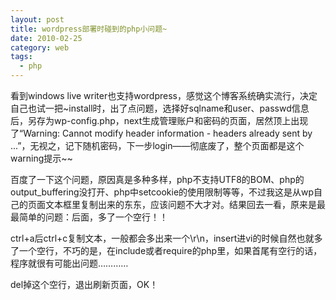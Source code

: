 ```yaml
---
layout: post
title: wordpress部署时碰到的php小问题~
date: 2010-02-25
category: web
tags:
  - php
---
```


看到windows live writer也支持wordpress，感觉这个博客系统确实流行，决定自己也试一把~install时，出了点问题，选择好sqlname和user、passwd信息后，另存为wp-config.php，next生成管理账户和密码的页面，居然顶上出现了“Warning: Cannot modify header information - headers already sent by ...”，无视之，记下随机密码，下一步login——彻底废了，整个页面都是这个warning提示~~

百度了一下这个问题，原因真是多种多样，php不支持UTF8的BOM、php的output_buffering没打开、php中setcookie的使用限制等等，不过我这是从wp自己的页面文本框里复制出来的东东，应该问题不大才对。结果回去一看，原来是最最简单的问题：<?php...?>后面，多了一个空行！！

ctrl+a后ctrl+c复制文本，一般都会多出来一个\r\n，insert进vi的时候自然也就多了一个空行，不巧的是，在include或者require的php里，如果首尾有空行的话，程序就很有可能出问题…………

del掉这个空行，退出刷新页面，OK！

